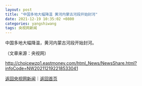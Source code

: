 ```yaml
---
layout: post
title: "中国多地大幅降温 黄河内蒙古河段开始封河"
date: 2021-12-19 10:35:02 +0800
categories: yangshiwang
tags: 央视网新闻
---
```

<p>中国多地大幅降温，黄河内蒙古河段开始封河。</p><p class="em_media">（文章来源：央视网）</p>

<http://choicewzp1.eastmoney.com/html_News/NewsShare.html?infoCode=NW202112192218533041>

[返回央视网新闻](//finews.withounder.com/category/yangshiwang.html)｜[返回首页](//finews.withounder.com/)